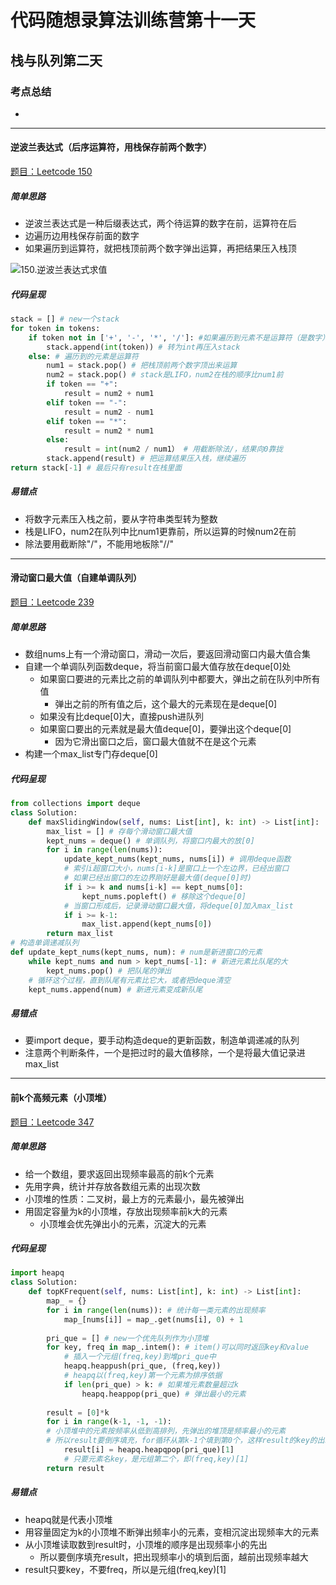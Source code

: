 # 代码随想录算法训练营第十一天

## 栈与队列第二天

### 考点总结

- 

---

#### 逆波兰表达式（后序运算符，用栈保存前两个数字）

[题目：Leetcode 150](https://leetcode.com/problems/evaluate-reverse-polish-notation)

##### 简单思路

- 逆波兰表达式是一种后缀表达式，两个待运算的数字在前，运算符在后
- 边遍历边用栈保存前面的数字
- 如果遍历到运算符，就把栈顶前两个数字弹出运算，再把结果压入栈顶

![150.逆波兰表达式求值](https://camo.githubusercontent.com/9f7f3d3cc8df9823f36cb8566502a3c263476e49ca6b87bea9a3503d2c928eaa/68747470733a2f2f636f64652d7468696e6b696e672e63646e2e626365626f732e636f6d2f676966732f3135302e2545392538302538362545362542332541322545352538352542302545382541312541382545382542452542452545352542432538462545362542312538322545352538302542432e676966)

##### 代码呈现

```python
stack = [] # new一个stack
for token in tokens:
    if token not in ['+', '-', '*', '/']: #如果遍历到元素不是运算符（是数字）
        stack.append(int(token)) # 转为int再压入stack
    else: # 遍历到的元素是运算符
        num1 = stack.pop() # 把栈顶前两个数字顶出来运算
        num2 = stack.pop() # stack是LIFO，num2在栈的顺序比num1前
        if token == "+": 
            result = num2 + num1
        elif token == "-":
            result = num2 - num1
        elif token == "*":
            result = num2 * num1
        else:
            result = int(num2 / num1） # 用截断除法/，结果向0靠拢
        stack.append(result) # 把运算结果压入栈，继续遍历
return stack[-1] # 最后只有result在栈里面
```

##### 易错点

- 将数字元素压入栈之前，要从字符串类型转为整数
- 栈是LIFO，num2在队列中比num1更靠前，所以运算的时候num2在前
- 除法要用截断除"/"，不能用地板除"//"

---

#### 滑动窗口最大值（自建单调队列）

[题目：Leetcode 239](https://leetcode.com/problems/sliding-window-maximum)

##### 简单思路

- 数组nums上有一个滑动窗口，滑动一次后，要返回滑动窗口内最大值合集
- 自建一个单调队列函数deque，将当前窗口最大值存放在deque[0]处
  - 如果窗口要进的元素比之前的单调队列中都要大，弹出之前在队列中所有值
    - 弹出之前的所有值之后，这个最大的元素现在是deque[0]
  - 如果没有比deque[0]大，直接push进队列
  - 如果窗口要出的元素就是最大值deque[0]，要弹出这个deque[0]
    - 因为它滑出窗口之后，窗口最大值就不在是这个元素
- 构建一个max_list专门存deque[0]

##### 代码呈现

```python
from collections import deque
class Solution:
    def maxSlidingWindow(self, nums: List[int], k: int) -> List[int]:
        max_list = [] # 存每个滑动窗口最大值
        kept_nums = deque() # 单调队列，将窗口内最大的放[0]
        for i in range(len(nums)):
            update_kept_nums(kept_nums, nums[i]) # 调用deque函数
            # 索引i超窗口大小，nums[i-k]是窗口上一个左边界，已经出窗口
            # 如果已经出窗口的左边界刚好是最大值(deque[0]时)
            if i >= k and nums[i-k] == kept_nums[0]: 
                kept_nums.popleft() # 移除这个deque[0]
            # 当窗口形成后，记录滑动窗口最大值，将deque[0]加入max_list
            if i >= k-1:
                max_list.append(kept_nums[0])
        return max_list
# 构造单调递减队列
def update_kept_nums(kept_nums, num): # num是新进窗口的元素
    while kept_nums and num > kept_nums[-1]: # 新进元素比队尾的大
        kept_nums.pop() # 把队尾的弹出
    # 循环这个过程，直到队尾有元素比它大，或者把deque清空
    kept_nums.append(num) # 新进元素变成新队尾
```

##### 易错点

- 要import deque，要手动构造deque的更新函数，制造单调递减的队列
- 注意两个判断条件，一个是把过时的最大值移除，一个是将最大值记录进max_list

---

#### 前k个高频元素（小顶堆）

[题目：Leetcode 347](https://leetcode.com/problems/top-k-frequent-elements)

##### 简单思路

- 给一个数组，要求返回出现频率最高的前k个元素
- 先用字典，统计并存放各数组元素的出现次数
- 小顶堆的性质：二叉树，最上方的元素最小，最先被弹出
- 用固定容量为k的小顶堆，存放出现频率前k大的元素
  - 小顶堆会优先弹出小的元素，沉淀大的元素

##### 代码呈现

```python
import heapq
class Solution:
    def topKFrequent(self, nums: List[int], k: int) -> List[int]:
        map_ = {}
        for i in range(len(nums)): # 统计每一类元素的出现频率
            map_[nums[i]] = map_.get(nums[i], 0) + 1
            
        pri_que = [] # new一个优先队列作为小顶堆
        for key, freq in map_.intem(): # item()可以同时返回key和value
            # 插入一个元组(freq,key)到堆pri_que中
            heapq.heappush(pri_que, (freq,key)) 
            # heapq以(freq,key)第一个元素为排序依据
            if len(pri_que) > k: # 如果堆元素数量超过k
                heapq.heappop(pri_que) # 弹出最小的元素
                
        result = [0]*k
        for i in range(k-1, -1, -1): 
        # 小顶堆中的元素按频率从低到高排列，先弹出的堆顶是频率最小的元素
        # 所以result要倒序填充，for循环从第k-1个填到第0个，这样result的key的出现频率就是从大到小了
            result[i] = heapq.heapqpop(pri_que)[1]
            # 只要元素名key，是元组第二个，即(freq,key)[1]
        return result
```

##### 易错点

- heapq就是代表小顶堆
- 用容量固定为k的小顶堆不断弹出频率小的元素，变相沉淀出现频率大的元素
- 从小顶堆读取数到result时，小顶堆的顺序是出现频率小的先出
  - 所以要倒序填充result，把出现频率小的填到后面，越前出现频率越大
- result只要key，不要freq，所以是元组(freq,key)[1]